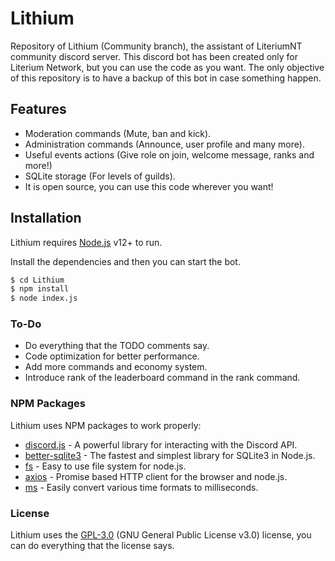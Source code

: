 # Lithium

Repository of Lithium (Community branch), the assistant of LiteriumNT community discord server.
This discord bot has been created only for Literium Network, but you can use the code as you want. The only objective of this repository is to have a backup of this bot in case something happen.

## Features

  - Moderation commands (Mute, ban and kick).
  - Administration commands (Announce, user profile and many more).
  - Useful events actions (Give role on join, welcome message, ranks and more!)
  - SQLite storage (For levels of guilds).
  - It is open source, you can use this code wherever you want!

## Installation

Lithium requires [Node.js](https://nodejs.org/) v12+ to run.

Install the dependencies and then you can start the bot.

```sh
$ cd Lithium
$ npm install
$ node index.js
```

### To-Do

  - Do everything that the TODO comments say.
  - Code optimization for better performance.
  - Add more commands and economy system.
  - Introduce rank of the leaderboard command in the rank command.

### NPM Packages

Lithium uses NPM packages to work properly:

* [discord.js](https://www.npmjs.com/package/discord.js) - A powerful library for interacting with the Discord API.
* [better-sqlite3](https://www.npmjs.com/package/better-sqlite3) - The fastest and simplest library for SQLite3 in Node.js.
* [fs](https://www.npmjs.com/package/fs) - Easy to use file system for node.js.
* [axios](https://www.npmjs.com/package/axios) - Promise based HTTP client for the browser and node.js.
* [ms](https://www.npmjs.com/package/ms) - Easily convert various time formats to milliseconds.

### License

Lithium uses the [GPL-3.0](https://www.gnu.org/licenses/gpl-3.0.en.html) (GNU General Public License v3.0) license, you can do everything that the license says.
